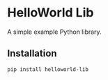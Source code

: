# HelloWorld Lib

A simple example Python library.

## Installation

```bash
pip install helloworld-lib
